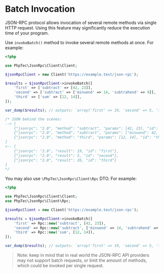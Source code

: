 Batch Invocation
================

JSON-RPC protocol allows invocation of several remote methods via single HTTP request.
Using this feature may significantly reduce the execution time of your program.

Use `invokeBatch()` method to invoke several remote methods at once. For example:

```php
<?php

use PhpTec\JsonRpc\Client\Client;

$jsonRpcClient = new Client('https://example.test/json-rpc');

$results = $jsonRpcClient->invokeBatch([
    'first' => ['subtract' => [42, 23]],
    'second' => ['subtract' => ['minuend' => 14, 'subtrahend' => 9]],
    'third' => ['sum' => [12, 14]],
]);

var_dump($results); // outputs: `array('first' => 19, 'second' => 5, 'third' => 26)`

/* JSON behind the scenes:
--> [
    {"jsonrpc": "2.0", "method": "subtract", "params": [42, 23], "id": "first"},
    {"jsonrpc": "2.0", "method": "subtract", "params": ["minuend": 42, "subtrahend": 23], "id": "second"},
    {"jsonrpc": "2.0", "method": "third", "params": [12, 14], "id": "third"}
]
<-- [
    {"jsonrpc": "2.0", "result": 19, "id": "first"},
    {"jsonrpc": "2.0", "result": 5, "id": "second"},
    {"jsonrpc": "2.0", "result": 26, "id": "third"}
]
*/
```

You may also use `\PhpTec\JsonRpc\Client\Rpc` DTO. For example:

```php
<?php

use PhpTec\JsonRpc\Client\Client;
use PhpTec\JsonRpc\Client\Rpc;

$jsonRpcClient = new Client('https://example.test/json-rpc');

$results = $jsonRpcClient->invokeBatch([
    'first' => Rpc::new('subtract', [42, 23]),
    'second' => Rpc::new('subtract', ['minuend' => 14, 'subtrahend' => 9]),
    'third' => Rpc::new('sum', [12, 14]),
]);

var_dump($results); // outputs: `array('first' => 19, 'second' => 5, 'third' => 26)`
```

> Note: keep in mind that in real world the JSON-RPC API providers may not support batch requests, or limit the amount
  of methods, which could be invoked per single request.

